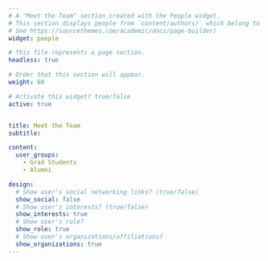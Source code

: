 ```yaml
---
# A "Meet the Team" section created with the People widget.
# This section displays people from `content/authors/` which belong to the `user_groups` below.
# See https://sourcethemes.com/academic/docs/page-builder/
widget: people  

# This file represents a page section.
headless: true  

# Order that this section will appear.
weight: 60 

# Activate this widget? true/false
active: true  


title: Meet the Team
subtitle:

content:
  user_groups:
    - Grad Students
    - Alumni

design:
  # Show user's social networking links? (true/false)
  show_social: false
  # Show user's interests? (true/false)
  show_interests: true
  # Show user's role?
  show_role: true
  # Show user's organizations/affiliations?
  show_organizations: true
---
```

